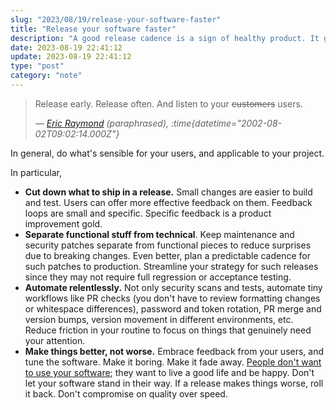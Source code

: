 ```yaml
---
slug: "2023/08/19/release-your-software-faster"
title: "Release your software faster"
description: "A good release cadence is a sign of healthy product. It gives confidence that features will ship and patches will be fixed in time. Here are some thoughts on how to release your software faster."
date: 2023-08-19 22:41:12
update: 2023-08-19 22:41:12
type: "post"
category: "note"
---
```


> Release early. Release often. And listen to your ~~customers~~ users.
>
> <cite>&mdash; [Eric Raymond](http://www.catb.org/~esr/writings/cathedral-bazaar/cathedral-bazaar/ar01s04.html) (paraphrased), :time{datetime="2002-08-02T09:02:14.000Z"}</cite> 

In general, do what's sensible for your users, and applicable to your project.

In particular,

- **Cut down what to ship in a release.** Small changes are easier to build and test. Users can offer more effective feedback on them. Feedback loops are small and specific. Specific feedback is a product improvement gold.
- **Separate functional stuff from technical**. Keep maintenance and security patches separate from functional pieces to reduce surprises due to breaking changes. Even better, plan a predictable cadence for such patches to production. Streamline your strategy for such releases since they may not require full regression or acceptance testing.
- **Automate relentlessly.** Not only security scans and tests, automate tiny workflows like PR checks (you don't have to review formatting changes or whitespace differences), password and token rotation, PR merge and version bumps, version movement in different environments, etc. Reduce friction in your routine to focus on things that genuinely need your attention.
- **Make things better, not worse.** Embrace feedback from your users, and tune the software. Make it boring. Make it fade away. [People don't want to use your software](/post/2019/08/15/people-dont-want-to-use-your-software/); they want to live a good life and be happy. Don't let your software stand in their way. If a release makes things worse, roll it back. Don't compromise on quality over speed.
